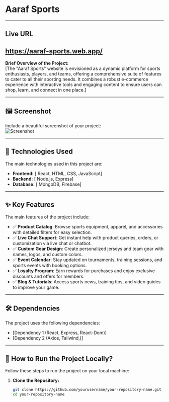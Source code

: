 # Aaraf Sports 
---
## Live URL
https://aaraf-sports.web.app/
---
**Brief Overview of the Project:**  
[The "Aaraf Sports" website is envisioned as a dynamic platform for sports enthusiasts, players, and teams, offering a comprehensive suite of features to cater to all their sporting needs. It combines a robust e-commerce experience with interactive tools and engaging content to ensure users can shop, learn, and connect in one place.]

---

## 🖼️ Screenshot  
Include a beautiful screenshot of your project:  
![Screenshot](link-to-screenshot.png)  

---

## 🚀 Technologies Used  
The main technologies used in this project are:  
- **Frontend:** [ React, HTML, CSS, JavaScript]  
- **Backend:** [ Node.js, Express]  
- **Database:** [ MongoDB, Firebase]  

---

## ✨ Key Features  
The main features of the project include:  
- ✅ **Product Catalog**: Browse sports equipment, apparel, and accessories with detailed filters for easy selection.
- ✅ **Live Chat Support**: Get instant help with product queries, orders, or customization via live chat or chatbot.
- ✅ **Custom Gear Design**: Create personalized jerseys and team gear with names, logos, and custom colors.
- ✅ **Event Calendar**: Stay updated on tournaments, training sessions, and sports events with booking options.
- ✅ **Loyalty Program**: Earn rewards for purchases and enjoy exclusive discounts and offers for members.
- ✅ **Blog & Tutorials**: Access sports news, training tips, and video guides to improve your game.
---

## 🛠️ Dependencies  
The project uses the following dependencies:  
- [Dependency 1 (React, Express, React-Dom)]  
- [Dependency 2 (Axios, Tailwind,)]  

---

## 🔧 How to Run the Project Locally?  
Follow these steps to run the project on your local machine:  

1. **Clone the Repository:**  
   ```bash
   git clone https://github.com/yourusername/your-repository-name.git
   cd your-repository-name
